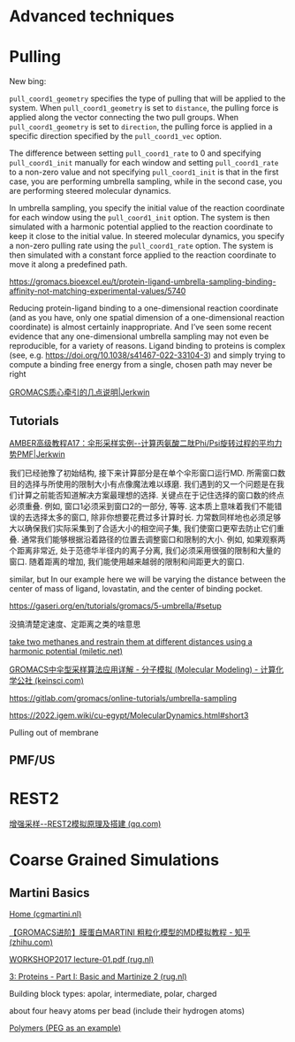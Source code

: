 # Advanced techniques

# Pulling

New bing:

`pull_coord1_geometry` specifies the type of pulling that will be applied to the system. When `pull_coord1_geometry` is set to `distance`, the pulling force is applied along the vector connecting the two pull groups. When `pull_coord1_geometry` is set to `direction`, the pulling force is applied in a specific direction specified by the `pull_coord1_vec` option.

The difference between setting `pull_coord1_rate` to 0 and specifying `pull_coord1_init` manually for each window and setting `pull_coord1_rate` to a non-zero value and not specifying `pull_coord1_init` is that in the first case, you are performing umbrella sampling, while in the second case, you are performing steered molecular dynamics.

In umbrella sampling, you specify the initial value of the reaction coordinate for each window using the `pull_coord1_init` option. The system is then simulated with a harmonic potential applied to the reaction coordinate to keep it close to the initial value. In steered molecular dynamics, you specify a non-zero pulling rate using the `pull_coord1_rate` option. The system is then simulated with a constant force applied to the reaction coordinate to move it along a predefined path.



https://gromacs.bioexcel.eu/t/protein-ligand-umbrella-sampling-binding-affinity-not-matching-experimental-values/5740

Reducing protein-ligand binding to a one-dimensional reaction coordinate (and as you have, only one spatial dimension of a one-dimensional reaction coordinate) is almost certainly inappropriate. And I’ve seen some recent evidence that any one-dimensional umbrella sampling may not even be reproducible, for a variety of reasons. Ligand binding to proteins is complex (see, e.g. https://doi.org/10.1038/s41467-022-33104-3) and simply trying to compute a binding free energy from a single, chosen path may never be right



[GROMACS质心牵引的几点说明|Jerkwin](https://jerkwin.github.io/2015/10/12/GROMACS质心牵引的几点说明/)



## Tutorials

[AMBER高级教程A17：伞形采样实例--计算丙氨酸二肽Phi/Psi旋转过程的平均力势PMF|Jerkwin](https://jerkwin.github.io/2018/04/26/AMBER高级教程A17-伞形采样实例-计算丙氨酸二肽Phi-Psi旋转过程的平均力势PMF/)

我们已经驰豫了初始结构, 接下来计算部分是在单个伞形窗口运行MD. 所需窗口数目的选择与所使用的限制大小有点像魔法难以琢磨. 我们遇到的又一个问题是在我们计算之前能否知道解决方案最理想的选择. 关键点在于记住选择的窗口数的终点必须重叠. 例如, 窗口1必须采到窗口2的一部分, 等等. 这本质上意味着我们不能错误的去选择太多的窗口, 除非你想要花费过多计算时长. 力常数同样地也必须足够大以确保我们实际采集到了合适大小的相空间子集, 我们使窗口更窄去防止它们重叠. 通常我们能够根据沿着路径的位置去调整窗口和限制的大小. 例如, 如果观察两个距离非常近, 处于范德华半径内的离子分离, 我们必须采用很强的限制和大量的窗口. 随着距离的增加, 我们能使用越来越弱的限制和间距更大的窗口.

similar, but In our example here we will be varying the distance between the center of mass of ligand, lovastatin,
and the center of binding pocket.

https://gaseri.org/en/tutorials/gromacs/5-umbrella/#setup

没搞清楚定速度、定距离之类的啥意思





[take two methanes and restrain them at different distances using a harmonic potential (miletic.net)](https://group.miletic.net/en/tutorials/gromacs/5-umbrella/#parameter-files)



[GROMACS中伞型采样算法应用详解 - 分子模拟 (Molecular Modeling) - 计算化学公社 (keinsci.com)](http://bbs.keinsci.com/thread-36490-1-1.html)



https://gitlab.com/gromacs/online-tutorials/umbrella-sampling



https://2022.igem.wiki/cu-egypt/MolecularDynamics.html#short3



Pulling out of membrane



## PMF/US









# REST2

[增强采样--REST2模拟原理及搭建 (qq.com)](https://mp.weixin.qq.com/s/GF5waWvBoEXUVcqa_xBgTA)





# Coarse Grained Simulations





## Martini Basics

[Home (cgmartini.nl)](http://cgmartini.nl/index.php)

[【GROMACS进阶】膜蛋白MARTINI 粗粒化模型的MD模拟教程 - 知乎 (zhihu.com)](https://zhuanlan.zhihu.com/p/555567498)

[WORKSHOP2017 lecture-01.pdf (rug.nl)](http://md.chem.rug.nl/images/stories/WORKSHOP2017/lecture-01.pdf)

[3: Proteins - Part I: Basic and Martinize 2 (rug.nl)](http://md.chem.rug.nl/index.php/2021-martini-online-workshop/tutorials/564-2-proteins-basic-and-martinize-2#martini3-proteins)

Building block types: apolar, intermediate, polar, charged

about four heavy atoms per bead (include their hydrogen atoms)



[Polymers (PEG as an example)](http://www.cgmartini.nl/index.php/tutorials-general-introduction-gmx5/martini-tutorials-polymers-gmx5)







